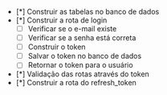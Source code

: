 * [*] Construir as tabelas no banco de dados
* [*] Construir a rota de login
    * [ ] Verificar se o e-mail existe
    * [ ] Verificar se a senha está correta
    * [ ] Construir o token
    * [ ] Salvar o token no banco de dados
    * [ ] Retornar o token para o usuário
* [*] Validação das rotas através do token
* [*] Construir a rota do refresh_token